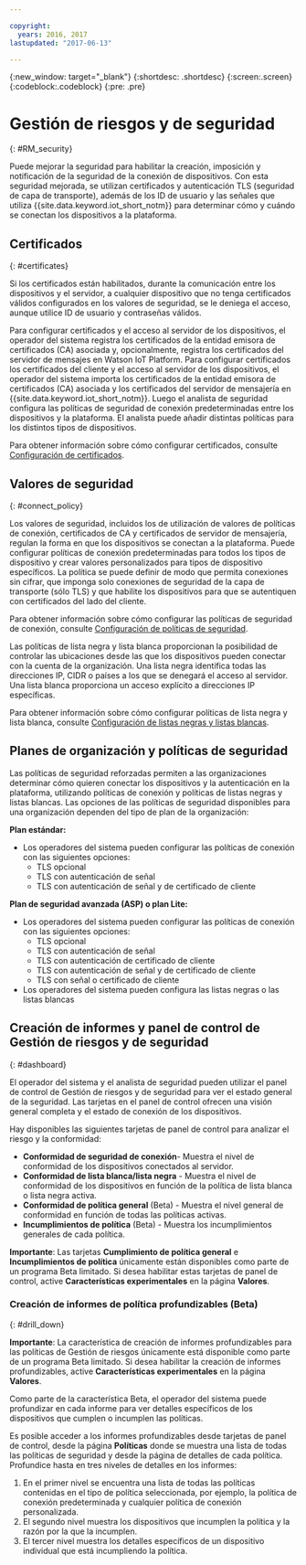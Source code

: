 ```yaml
---

copyright:
  years: 2016, 2017
lastupdated: "2017-06-13"

---
```


{:new_window: target="\_blank"}
{:shortdesc: .shortdesc}
{:screen:.screen}
{:codeblock:.codeblock}
{:pre: .pre}

# Gestión de riesgos y de seguridad
{: #RM_security}

Puede mejorar la seguridad para habilitar la creación, imposición y notificación de la seguridad de la conexión de dispositivos. Con esta seguridad mejorada, se utilizan certificados y autenticación TLS (seguridad de capa de transporte), además de los ID de usuario y las señales que utiliza {{site.data.keyword.iot_short_notm}} para determinar cómo y cuándo se conectan los dispositivos a la plataforma.

## Certificados
{: #certificates}

Si los certificados están habilitados, durante la comunicación entre los dispositivos y el servidor, a cualquier dispositivo que no tenga certificados válidos configurados en los valores de seguridad, se le deniega el acceso, aunque utilice ID de usuario y contraseñas válidos.

Para configurar certificados y el acceso al servidor de los dispositivos, el operador del sistema registra los certificados de la entidad emisora de certificados (CA) asociada y, opcionalmente, registra los certificados del servidor de mensajes en Watson IoT Platform.
Para configurar certificados los certificados del cliente y el acceso al servidor de los dispositivos, el operador del sistema importa los certificados de la entidad emisora de certificados (CA) asociada y los certificados del servidor de mensajería en {{site.data.keyword.iot_short_notm}}. Luego el analista de seguridad configura las políticas de seguridad de conexión predeterminadas entre los dispositivos y la plataforma. El analista puede añadir distintas políticas para los distintos tipos de dispositivos.

Para obtener información sobre cómo configurar certificados, consulte [Configuración de certificados](set_up_certificates.html).

## Valores de seguridad
{: #connect_policy}

Los valores de seguridad, incluidos los de utilización de valores de políticas de conexión, certificados de CA y certificados de servidor de mensajería, regulan la forma en que los dispositivos se conectan a la plataforma. Puede configurar políticas de conexión predeterminadas para todos los tipos de dispositivo y crear valores personalizados para tipos de dispositivo específicos. La política se puede definir de modo que permita conexiones sin cifrar, que imponga solo conexiones de seguridad de la capa de transporte (sólo TLS) y que habilite los dispositivos para que se autentiquen con certificados del lado del cliente.

Para obtener información sobre cómo configurar las políticas de seguridad de conexión, consulte [Configuración de políticas de seguridad](set_up_policies.html).

Las políticas de lista negra y lista blanca proporcionan la posibilidad de controlar las ubicaciones desde las que los dispositivos pueden conectar con la cuenta de la organización. Una lista negra identifica todas las direcciones IP, CIDR o países a los que se denegará el acceso al servidor. Una lista blanca proporciona un acceso explícito a direcciones IP específicas.

Para obtener información sobre cómo configurar políticas de lista negra y lista blanca, consulte [Configuración de listas negras y listas blancas](set_up_policies.html#config_black_white).

## Planes de organización y políticas de seguridad
Las políticas de seguridad reforzadas permiten a las organizaciones determinar cómo quieren conectar los dispositivos y la autenticación en la plataforma, utilizando políticas de conexión y políticas de listas negras y listas blancas. Las opciones de las políticas de seguridad disponibles para una organización dependen del tipo de plan de la organización:

**Plan estándar:**
- Los operadores del sistema pueden configurar las políticas de conexión con las siguientes opciones:
    - TLS opcional
    - TLS con autenticación de señal
    - TLS con autenticación de señal y de certificado de cliente

**Plan de seguridad avanzada (ASP) o plan Lite:**
- Los operadores del sistema pueden configurar las políticas de conexión con las siguientes opciones:
    - TLS opcional
    - TLS con autenticación de señal
    - TLS con autenticación de certificado de cliente
    - TLS con autenticación de señal y de certificado de cliente
    - TLS con señal o certificado de cliente
- Los operadores del sistema pueden configura las listas negras o las listas blancas

## Creación de informes y panel de control de Gestión de riesgos y de seguridad
{: #dashboard}

El operador del sistema y el analista de seguridad pueden utilizar el panel de control de Gestión de riesgos y de seguridad para ver el estado general de la seguridad. Las tarjetas en el panel de control ofrecen una visión general completa y el estado de conexión de los dispositivos.

Hay disponibles las siguientes tarjetas de panel de control para analizar el riesgo y la conformidad:
 - **Conformidad de seguridad de conexión**- Muestra el nivel de conformidad de los dispositivos conectados al servidor.
 - **Conformidad de lista blanca/lista negra** - Muestra el nivel de conformidad de los dispositivos en función de la política de lista blanca o lista negra activa.
 - **Conformidad de política general** (Beta) - Muestra el nivel general de conformidad en función de todas las políticas activas.
 - **Incumplimientos de política** (Beta) - Muestra los incumplimientos generales de cada política.

**Importante**: Las tarjetas **Cumplimiento de política general** e **Incumplimientos de política** únicamente están disponibles como parte de un programa Beta limitado. Si desea habilitar estas tarjetas de panel de control, active **Características experimentales** en la página **Valores**.

### Creación de informes de política profundizables (Beta)
{: #drill_down}

**Importante**: La característica de creación de informes profundizables para las políticas de Gestión de riesgos únicamente está disponible como parte de un programa Beta limitado. Si desea habilitar la creación de informes profundizables, active **Características experimentales** en la página **Valores**.

Como parte de la característica Beta, el operador del sistema puede profundizar en cada informe para ver detalles específicos de los dispositivos que cumplen o incumplen las políticas.

Es posible acceder a los informes profundizables desde tarjetas de panel de control, desde la página **Políticas** donde se muestra una lista de todas las políticas de seguridad y desde la página de detalles de cada política. Profundice hasta en tres niveles de detalles en los informes:
1. En el primer nivel se encuentra una lista de todas las políticas contenidas en el tipo de política seleccionada, por ejemplo, la política de conexión predeterminada y cualquier política de conexión personalizada.
2. El segundo nivel muestra los dispositivos que incumplen la política y la razón por la que la incumplen.
3. El tercer nivel muestra los detalles específicos de un dispositivo individual que está incumpliendo la política.
